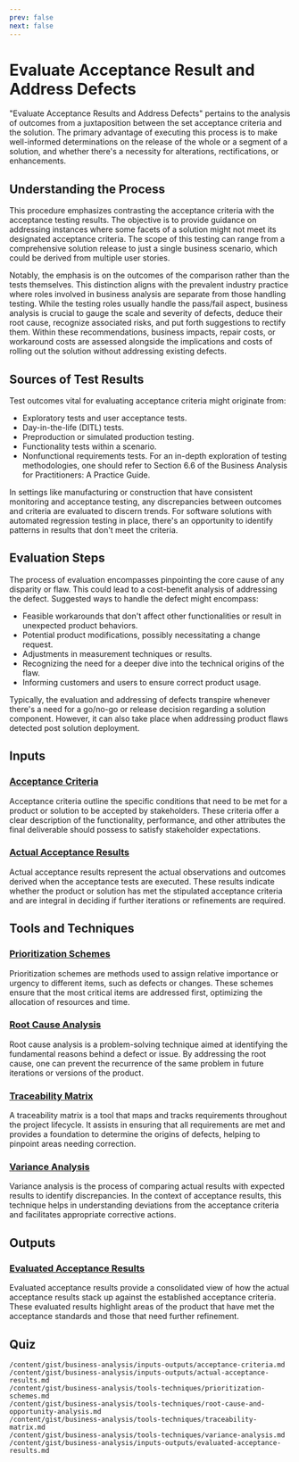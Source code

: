 ```yaml
---
prev: false
next: false
---
```


# Evaluate Acceptance Result and Address Defects

"Evaluate Acceptance Results and Address Defects" pertains to the analysis of outcomes from a juxtaposition between the set acceptance criteria and the solution. The primary advantage of executing this process is to make well-informed determinations on the release of the whole or a segment of a solution, and whether there's a necessity for alterations, rectifications, or enhancements.

## Understanding the Process

This procedure emphasizes contrasting the acceptance criteria with the acceptance testing results. The objective is to provide guidance on addressing instances where some facets of a solution might not meet its designated acceptance criteria. The scope of this testing can range from a comprehensive solution release to just a single business scenario, which could be derived from multiple user stories.

Notably, the emphasis is on the outcomes of the comparison rather than the tests themselves. This distinction aligns with the prevalent industry practice where roles involved in business analysis are separate from those handling testing. While the testing roles usually handle the pass/fail aspect, business analysis is crucial to gauge the scale and severity of defects, deduce their root cause, recognize associated risks, and put forth suggestions to rectify them. Within these recommendations, business impacts, repair costs, or workaround costs are assessed alongside the implications and costs of rolling out the solution without addressing existing defects.

## Sources of Test Results

Test outcomes vital for evaluating acceptance criteria might originate from:

- Exploratory tests and user acceptance tests.
- Day-in-the-life (DITL) tests.
- Preproduction or simulated production testing.
- Functionality tests within a scenario.
- Nonfunctional requirements tests.
  For an in-depth exploration of testing methodologies, one should refer to Section 6.6 of the Business Analysis for Practitioners: A Practice Guide.

In settings like manufacturing or construction that have consistent monitoring and acceptance testing, any discrepancies between outcomes and criteria are evaluated to discern trends. For software solutions with automated regression testing in place, there's an opportunity to identify patterns in results that don't meet the criteria.

## Evaluation Steps

The process of evaluation encompasses pinpointing the core cause of any disparity or flaw. This could lead to a cost-benefit analysis of addressing the defect. Suggested ways to handle the defect might encompass:

- Feasible workarounds that don't affect other functionalities or result in unexpected product behaviors.
- Potential product modifications, possibly necessitating a change request.
- Adjustments in measurement techniques or results.
- Recognizing the need for a deeper dive into the technical origins of the flaw.
- Informing customers and users to ensure correct product usage.

Typically, the evaluation and addressing of defects transpire whenever there's a need for a go/no-go or release decision regarding a solution component. However, it can also take place when addressing product flaws detected post solution deployment.

## Inputs

### [Acceptance Criteria](/content/gist/business-analysis/inputs-outputs/acceptance-criteria.md)

Acceptance criteria outline the specific conditions that need to be met for a product or solution to be accepted by stakeholders. These criteria offer a clear description of the functionality, performance, and other attributes the final deliverable should possess to satisfy stakeholder expectations.

### [Actual Acceptance Results](/content/gist/business-analysis/inputs-outputs/actual-acceptance-results.md)

Actual acceptance results represent the actual observations and outcomes derived when the acceptance tests are executed. These results indicate whether the product or solution has met the stipulated acceptance criteria and are integral in deciding if further iterations or refinements are required.

## Tools and Techniques

### [Prioritization Schemes](/content/gist/business-analysis/tools-techniques/prioritization-schemes.md)

Prioritization schemes are methods used to assign relative importance or urgency to different items, such as defects or changes. These schemes ensure that the most critical items are addressed first, optimizing the allocation of resources and time.

### [Root Cause Analysis](/content/gist/business-analysis/tools-techniques/root-cause-and-opportunity-analysis.md)

Root cause analysis is a problem-solving technique aimed at identifying the fundamental reasons behind a defect or issue. By addressing the root cause, one can prevent the recurrence of the same problem in future iterations or versions of the product.

### [Traceability Matrix](/content/gist/business-analysis/tools-techniques/traceability-matrix.md)

A traceability matrix is a tool that maps and tracks requirements throughout the project lifecycle. It assists in ensuring that all requirements are met and provides a foundation to determine the origins of defects, helping to pinpoint areas needing correction.

### [Variance Analysis](/content/gist/business-analysis/tools-techniques/variance-analysis.md)

Variance analysis is the process of comparing actual results with expected results to identify discrepancies. In the context of acceptance results, this technique helps in understanding deviations from the acceptance criteria and facilitates appropriate corrective actions.

## Outputs

### [Evaluated Acceptance Results](/content/gist/business-analysis/inputs-outputs/evaluated-acceptance-results.md)

Evaluated acceptance results provide a consolidated view of how the actual acceptance results stack up against the established acceptance criteria. These evaluated results highlight areas of the product that have met the acceptance standards and those that need further refinement.

## Quiz

```quiz
/content/gist/business-analysis/inputs-outputs/acceptance-criteria.md
/content/gist/business-analysis/inputs-outputs/actual-acceptance-results.md
/content/gist/business-analysis/tools-techniques/prioritization-schemes.md
/content/gist/business-analysis/tools-techniques/root-cause-and-opportunity-analysis.md
/content/gist/business-analysis/tools-techniques/traceability-matrix.md
/content/gist/business-analysis/tools-techniques/variance-analysis.md
/content/gist/business-analysis/inputs-outputs/evaluated-acceptance-results.md
```
